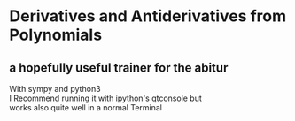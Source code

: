 # Derivatives and Antiderivatives from Polynomials 
## a hopefully useful trainer for the abitur 

 With sympy and python3  
I Recommend running it with ipython's qtconsole but  
works also quite well in a normal Terminal

